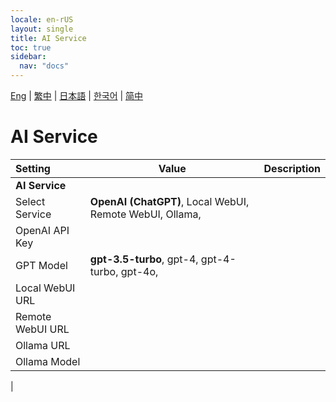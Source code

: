 ```yaml
---
locale: en-rUS
layout: single
title: AI Service
toc: true
sidebar:
  nav: "docs"
---
```

[Eng](/dancexr/menu/2025.4/chat/ai_service) | [繁中](/tw/dancexr/menu/2025.4/chat/ai_service) | [日本語](/jp/dancexr/menu/2025.4/chat/ai_service) | [한국어](/kr/dancexr/menu/2025.4/chat/ai_service) | [简中](/zh/dancexr/menu/2025.4/chat/ai_service)

# AI Service



| Setting | Value | Description |
| :--- | --- | :--- |
|**AI Service** | | 
| Select Service | **OpenAI (ChatGPT)**, Local WebUI, Remote WebUI, Ollama,  |  |
| OpenAI API Key || 
| GPT Model | **gpt-3.5-turbo**, gpt-4, gpt-4-turbo, gpt-4o,  |  |
| Local WebUI URL || 
| Remote WebUI URL || 
| Ollama URL || 
| Ollama Model || 
|
